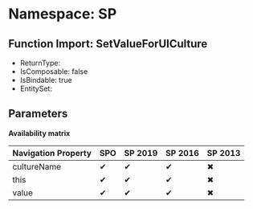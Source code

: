 # Namespace: SP

## Function Import: SetValueForUICulture

- ReturnType: 
- IsComposable: false
- IsBindable: true
- EntitySet: 

## Parameters

**Availability matrix**

Navigation Property | SPO | SP 2019 | SP 2016 | SP 2013
----------|-----|---------|---------|--------
cultureName | ✔ | ✔ | ✔ | ✖
this | ✔ | ✔ | ✔ | ✖
value | ✔ | ✔ | ✔ | ✖
